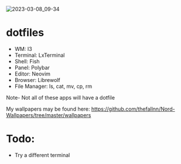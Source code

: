 ![2023-03-08_09-34](https://user-images.githubusercontent.com/75047141/223741090-144df0ce-4676-44ea-86a4-16eff48b7f1c.png)

# dotfiles
- WM: I3
- Terminal: LxTerminal
- Shell: Fish
- Panel: Polybar
- Editor: Neovim
- Browser: Librewolf
- File Manager: ls, cat, mv, cp, rm

Note- Not all of these apps will have a dotfile

My wallpapers may be found here: https://github.com/thefallnn/Nord-Wallpapers/tree/master/wallpapers

# Todo:
  * Try a different terminal
